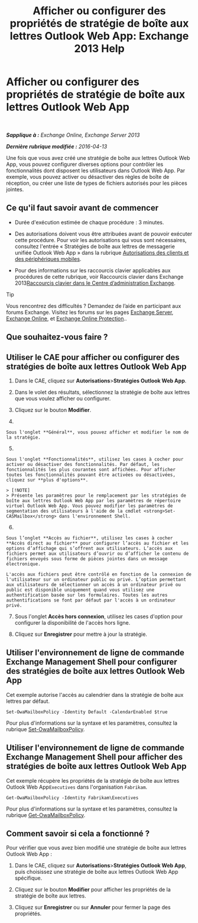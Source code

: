 ﻿---
title: 'Afficher ou configurer des propriétés de stratégie de boîte aux lettres Outlook Web App: Exchange 2013 Help'
TOCTitle: Afficher ou configurer des propriétés de stratégie de boîte aux lettres Outlook Web App
ms:assetid: be012ffe-8fdb-4fb7-aebd-78b3a55593fa
ms:mtpsurl: https://technet.microsoft.com/fr-fr/library/Dd351097(v=EXCHG.150)
ms:contentKeyID: 50479093
ms.date: 04/24/2018
mtps_version: v=EXCHG.150
ms.translationtype: HT
---

# Afficher ou configurer des propriétés de stratégie de boîte aux lettres Outlook Web App

 

_**Sapplique à :** Exchange Online, Exchange Server 2013_

_**Dernière rubrique modifiée :** 2016-04-13_

Une fois que vous avez créé une stratégie de boîte aux lettres Outlook Web App, vous pouvez configurer diverses options pour contrôler les fonctionnalités dont disposent les utilisateurs dans Outlook Web App. Par exemple, vous pouvez activer ou désactiver des règles de boîte de réception, ou créer une liste de types de fichiers autorisés pour les pièces jointes.

## Ce qu'il faut savoir avant de commencer

  - Durée d'exécution estimée de chaque procédure : 3 minutes.

  - Des autorisations doivent vous être attribuées avant de pouvoir exécuter cette procédure. Pour voir les autorisations qui vous sont nécessaires, consultez l'entrée « Stratégies de boîte aux lettres de messagerie unifiée Outlook Web App » dans la rubrique [Autorisations des clients et des périphériques mobiles](clients-and-mobile-devices-permissions-exchange-2013-help.md).

  - Pour des informations sur les raccourcis clavier applicables aux procédures de cette rubrique, voir Raccourcis clavier dans Exchange 2013[Raccourcis clavier dans le Centre d’administration Exchange](keyboard-shortcuts-in-the-exchange-admin-center-exchange-online-protection-help.md).

> [!TIP]
> Vous rencontrez des difficultés ? Demandez de l’aide en participant aux forums Exchange. Visitez les forums sur les pages <a href="https://go.microsoft.com/fwlink/p/?linkid=60612">Exchange Server</a>, <a href="https://go.microsoft.com/fwlink/p/?linkid=267542">Exchange Online</a>, et <a href="https://go.microsoft.com/fwlink/p/?linkid=285351">Exchange Online Protection</a>..


## Que souhaitez-vous faire ?

## Utiliser le CAE pour afficher ou configurer des stratégies de boîte aux lettres Outlook Web App

1.  Dans le CAE, cliquez sur **Autorisations**\>**Stratégies Outlook Web App**.

2.  Dans le volet des résultats, sélectionnez la stratégie de boîte aux lettres que vous voulez afficher ou configurer.

3.  Cliquez sur le bouton **Modifier**.

4.  
    
    Sous l'onglet **Général**, vous pouvez afficher et modifier le nom de la stratégie.

5.  
    
    Sous l'onglet **Fonctionnalités**, utilisez les cases à cocher pour activer ou désactiver des fonctionnalités. Par défaut, les fonctionnalités les plus courantes sont affichées. Pour afficher toutes les fonctionnalités pouvant être activées ou désactivées, cliquez sur **plus d'options**.
    
    > [!NOTE]
    > Présente les paramètres pour le remplacement par les stratégies de boîte aux lettres Outlook Web App par les paramètres de répertoire virtuel Outlook Web App. Vous pouvez modifier les paramètres de segmentation des utilisateurs à l'aide de la cmdlet <strong>Set-CASMailbox</strong> dans l'environnement Shell.


6.  
    
    Sous l’onglet **Accès au fichier**, utilisez les cases à cocher **Accès direct au fichier** pour configurer l’accès au fichier et les options d’affichage qui s’offrent aux utilisateurs. L’accès aux fichiers permet aux utilisateurs d’ouvrir ou d’afficher le contenu de fichiers envoyés sous forme de pièces jointes dans un message électronique.
    
    L'accès aux fichiers peut être contrôlé en fonction de la connexion de l'utilisateur sur un ordinateur public ou privé. L’option permettant aux utilisateurs de sélectionner un accès à un ordinateur privé ou public est disponible uniquement quand vous utilisez une authentification basée sur les formulaires. Toutes les autres authentifications se font par défaut par l'accès à un ordinateur privé.

7.  Sous l'onglet **Accès hors connexion**, utilisez les cases d'option pour configurer la disponibilité de l'accès hors ligne.

8.  Cliquez sur **Enregistrer** pour mettre à jour la stratégie.

## Utiliser l'environnement de ligne de commande Exchange Management Shell pour configurer des stratégies de boîte aux lettres Outlook Web App

Cet exemple autorise l'accès au calendrier dans la stratégie de boîte aux lettres par défaut.

    Set-OwaMailboxPolicy -Identity Default -CalendarEnabled $true

Pour plus d'informations sur la syntaxe et les paramètres, consultez la rubrique [Set-OwaMailboxPolicy](https://technet.microsoft.com/fr-fr/library/dd297989\(v=exchg.150\)).

## Utiliser l'environnement de ligne de commande Exchange Management Shell pour afficher des stratégies de boîte aux lettres Outlook Web App

Cet exemple récupère les propriétés de la stratégie de boîte aux lettres Outlook Web App`Executives` dans l'organisation `Fabrikam`.

    Get-OwaMailboxPolicy -Identity Fabrikam\Executives

Pour plus d'informations sur la syntaxe et les paramètres, consultez la rubrique [Get-OwaMailboxPolicy](https://technet.microsoft.com/fr-fr/library/dd351095\(v=exchg.150\)).

## Comment savoir si cela a fonctionné ?

Pour vérifier que vous avez bien modifié une stratégie de boîte aux lettres Outlook Web App :

1.  Dans le CAE, cliquez sur **Autorisations**\>**Stratégies Outlook Web App**, puis choisissez une stratégie de boîte aux lettres Outlook Web App spécifique.

2.  Cliquez sur le bouton **Modifier** pour afficher les propriétés de la stratégie de boîte aux lettres.

3.  Cliquez sur **Enregistrer** ou sur **Annuler** pour fermer la page des propriétés.

